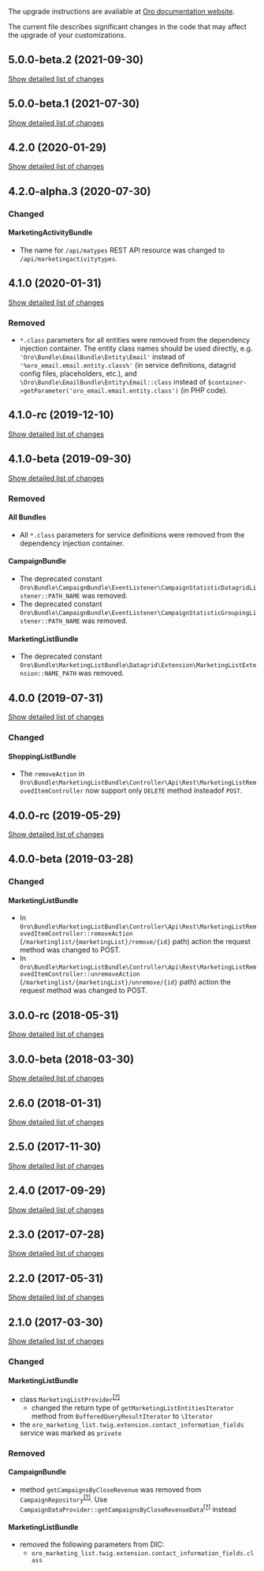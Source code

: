 The upgrade instructions are available at [Oro documentation website](https://doc.oroinc.com/master/backend/setup/upgrade-to-new-version/).

The current file describes significant changes in the code that may affect the upgrade of your customizations.

## 5.0.0-beta.2 (2021-09-30)
[Show detailed list of changes](incompatibilities-5-0-beta-2.md)

## 5.0.0-beta.1 (2021-07-30)
[Show detailed list of changes](incompatibilities-5-0-beta-1.md)

## 4.2.0 (2020-01-29)
[Show detailed list of changes](incompatibilities-4-2.md)

## 4.2.0-alpha.3 (2020-07-30)

### Changed

#### MarketingActivityBundle
* The name for `/api/matypes` REST API resource was changed to `/api/marketingactivitytypes`.

## 4.1.0 (2020-01-31)
[Show detailed list of changes](incompatibilities-4-1.md)

### Removed
* `*.class` parameters for all entities were removed from the dependency injection container.
The entity class names should be used directly, e.g. `'Oro\Bundle\EmailBundle\Entity\Email'`
instead of `'%oro_email.email.entity.class%'` (in service definitions, datagrid config files, placeholders, etc.), and
`\Oro\Bundle\EmailBundle\Entity\Email::class` instead of `$container->getParameter('oro_email.email.entity.class')`
(in PHP code).

## 4.1.0-rc (2019-12-10)
[Show detailed list of changes](incompatibilities-4-1-rc.md)

## 4.1.0-beta (2019-09-30)
[Show detailed list of changes](incompatibilities-4-1-beta.md)

### Removed

#### All Bundles
* All `*.class` parameters for service definitions were removed from the dependency injection container.

#### CampaignBundle
* The deprecated constant `Oro\Bundle\CampaignBundle\EventListener\CampaignStatisticDatagridListener::PATH_NAME` was removed.
* The deprecated constant `Oro\Bundle\CampaignBundle\EventListener\CampaignStatisticGroupingListener::PATH_NAME` was removed.

#### MarketingListBundle
* The deprecated constant `Oro\Bundle\MarketingListBundle\Datagrid\Extension\MarketingListExtension::NAME_PATH` was removed.

## 4.0.0 (2019-07-31)
[Show detailed list of changes](incompatibilities-4-0.md)

### Changed
#### ShoppingListBundle

* The `removeAction` in `Oro\Bundle\MarketingListBundle\Controller\Api\Rest\MarketingListRemovedItemController` now support only `DELETE` method insteadof `POST`.

## 4.0.0-rc (2019-05-29)
[Show detailed list of changes](incompatibilities-4-0-rc.md)

## 4.0.0-beta (2019-03-28)

### Changed
#### MarketingListBundle
* In `Oro\Bundle\MarketingListBundle\Controller\Api\Rest\MarketingListRemovedItemController::removeAction` 
 (`/marketinglist/{marketingList}/remove/{id}` path)
 action the request method was changed to POST. 
* In `Oro\Bundle\MarketingListBundle\Controller\Api\Rest\MarketingListRemovedItemController::unremoveAction` 
 (`/marketinglist/{marketingList}/unremove/{id}` path)
 action the request method was changed to POST. 

## 3.0.0-rc (2018-05-31)
[Show detailed list of changes](incompatibilities-3-0-rc.md)

## 3.0.0-beta (2018-03-30)
[Show detailed list of changes](incompatibilities-3-0-beta.md)

## 2.6.0 (2018-01-31)
[Show detailed list of changes](incompatibilities-2-6.md)

## 2.5.0 (2017-11-30)
[Show detailed list of changes](incompatibilities-2-5.md)

## 2.4.0 (2017-09-29)
[Show detailed list of changes](incompatibilities-2-4.md)

## 2.3.0 (2017-07-28)
[Show detailed list of changes](incompatibilities-2-3.md)

## 2.2.0 (2017-05-31)
[Show detailed list of changes](incompatibilities-2-2.md)

## 2.1.0 (2017-03-30)
[Show detailed list of changes](incompatibilities-2-1.md)

### Changed
#### MarketingListBundle
* class `MarketingListProvider`<sup>[[?]](https://github.com/oroinc/OroCRMMarketingBundle/tree/2.1.0/src/Oro/Bundle/MarketingListBundle/Provider/MarketingListProvider.php "Oro\Bundle\MarketingListBundle\Provider\MarketingListProvider")</sup>
    - changed the return type of `getMarketingListEntitiesIterator` method from `BufferedQueryResultIterator` to `\Iterator`
* the `oro_marketing_list.twig.extension.contact_information_fields` service was marked as `private`
### Removed
#### CampaignBundle
* method `getCampaignsByCloseRevenue` was removed from `CampaignRepository`<sup>[[?]](https://github.com/oroinc/OroCRMMarketingBundle/tree/2.1.0/src/Oro/Bundle/CampaignBundle/Entity/Repository/CampaignRepository.php "Oro\Bundle\CampaignBundle\Entity\Repository\CampaignRepository")</sup>. Use `CampaignDataProvider::getCampaignsByCloseRevenueData`<sup>[[?]](https://github.com/oroinc/OroCRMMarketingBundle/tree/2.1.0/src/Oro/Bundle/CampaignBundle/Dashboard/CampaignDataProvider.php#L81 "Oro\Bundle\CampaignBundle\Dashboard\CampaignDataProvider::getCampaignsByCloseRevenueData")</sup> instead
#### MarketingListBundle
* removed the following parameters from DIC:
    - `oro_marketing_list.twig.extension.contact_information_fields.class`

